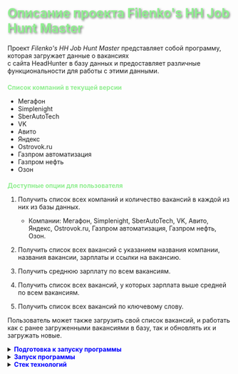 <h1 style="color: lightgreen; text-shadow: 2px 2px 4px rgba(0, 0, 0, 0.5);">Описание проекта Filenko's HH Job Hunt Master</h1>




Проект <i>Filenko's HH Job Hunt Master</i> представляет собой программу, которая загружает данные о вакансиях <br>
с сайта HeadHunter в базу данных и предоставляет различные функциональности для работы с этими данными.


<h2 style="color: lightgreen; font-size: 1em;">Список компаний в текущей версии</h2>

- Мегафон
- Simplenight
- SberAutoTech
- VK
- Авито
- Яндекс
- Ostrovok.ru
- Газпром автоматизация
- Газпром нефть
- Озон

<h2 style="color: lightgreen; font-size: 1em;">Доступные опции для пользователя</h2>

1. Получить список всех компаний и количество вакансий в каждой из них из базы данных.
   - Компании: Мегафон, Simplenight, SberAutoTech, VK, Авито, Яндекс, Ostrovok.ru, Газпром автоматизация, Газпром нефть, Озон.
   
2. Получить список всех вакансий с указанием названия компании, названия вакансии, зарплаты и ссылки на вакансию.

3. Получить среднюю зарплату по всем вакансиям.

4. Получить список всех вакансий, у которых зарплата выше средней по всем вакансиям.

5. Получить список всех вакансий по ключевому слову.

Пользователь может также загрузить свой список вакансий, и работать как с ранее загруженными вакансиями в базу, так и обновлять их и загружать новые.



<details>
  <summary><b><span style="color:blue;">Подготовка к запуску программы</span></b></summary>
  
Сначала необходимо создать базу данных и таблицы в ней.<br>
Базу данных можно создать с помощью команды в программе, например, Dbeaver.

## <span style="color: lightblue;">Создание базы в DBeaver</span>
- Откройте DBeaver.
- Подключитесь к серверу СУБД, на котором хотите создать базу данных.
- Откройте SQL Editor для подключения.
- Вставьте команду создания базы данных 
  CREATE DATABASE имя_базы_данных;
- Выполните команду (Ctrl+Enter).
- После создание бызы данных необходимо внести данные для подключения к ней в файл sample_config.ini

## <span style="color: lightblue;">Создание таблиц</span>

Команды для создания таблиц находятся в файле db.sql.<br>
Скопируйте команды и выполните их в DBeaver.

## <span style="color: lightblue;">Загрузка данных о компаниях в базу данных</span>
```shell
python3 load_companies_to_db.py
```

Список компаний:<br>Мегафон, Simplenight, SberAutoTech, VK, Авито, Яндекс, Ostrovok.ru, Газпром автоматизация, 
Газпром нефть, Озон.<br>
Вы можете выбрать свои компании и внести их в файл companies.json. <br>Название компании и их id можно найти на сайте [hh.ru](https://hh.ru/).<br>
Компании должны быть внесены в формате:
```json
[
  {
    "name": "Название компании",
    "id": "id компании"
  },
  {
    "name": "Название компании",
    "id": "id компании"
  }
]

```
<br>
<span style="font-size: 0.8em; color: lightblue; font-style: italic;">Все подготовительные работы завершены.Теперь можно запустить программу.</span>

</details>


<details>
  <summary><b><span style="color:blue;">Запуск программы</span></b></summary>

```shell
python3 main.py
```
</details>

<details>
  <summary><b><span style="color:blue;">Стек технологий</span></b></summary>


Для проекта <i>Filenko's HH Job Hunt Master</i> использовались следующие зависимости:

- Python версии 3.11
- Библиотека requests версии 2.32.2 для работы с HTTP-запросами
- Библиотека psycopg2-binary версии 2.9.9 для взаимодействия с базой данных PostgreSQL
- 
Эти зависимости указаны в файле pyproject.toml и управляются с помощью инструмента Poetry.

</details>
